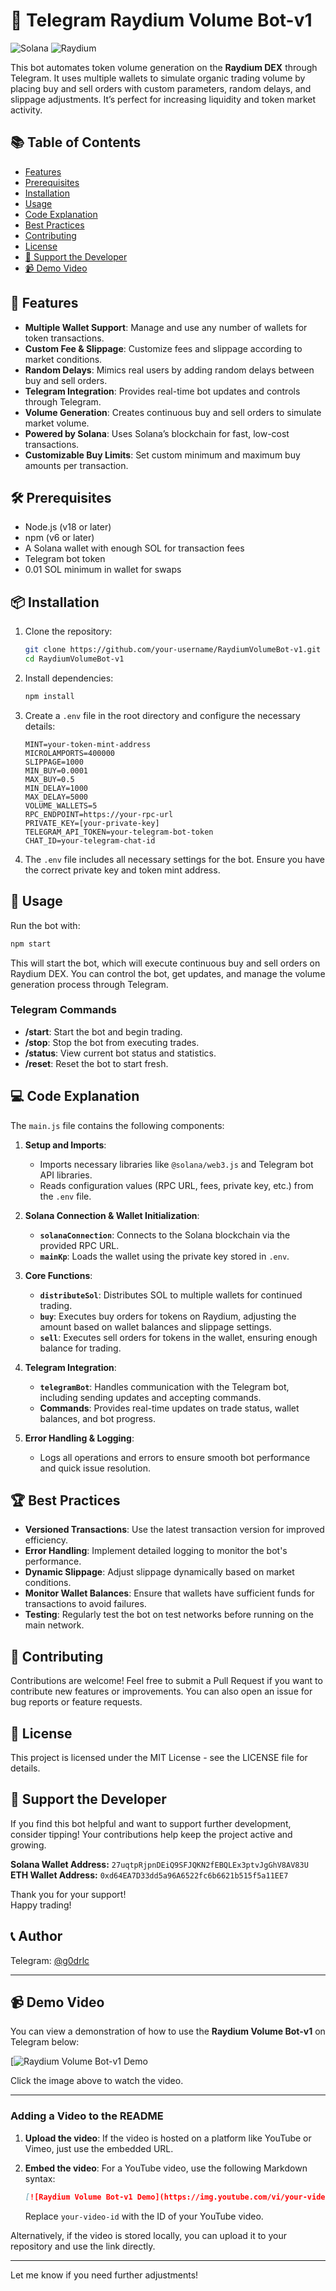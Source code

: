 # 🚀 **Telegram Raydium Volume Bot-v1**

![Solana](https://img.shields.io/badge/Solana-362D59?style=for-the-badge&logo=solana&logoColor=white)
![Raydium](https://img.shields.io/badge/Raydium-00A9E0?style=for-the-badge&logo=raydium&logoColor=white)

This bot automates token volume generation on the **Raydium DEX** through Telegram. It uses multiple wallets to simulate organic trading volume by placing buy and sell orders with custom parameters, random delays, and slippage adjustments. It’s perfect for increasing liquidity and token market activity.

## 📚 Table of Contents

- [Features](#-features)
- [Prerequisites](#-prerequisites)
- [Installation](#-installation)
- [Usage](#-usage)
- [Code Explanation](#-code-explanation)
- [Best Practices](#-best-practices)
- [Contributing](#-contributing)
- [License](#-license)
- [💖 Support the Developer](#-support-the-developer)
- [📹 Demo Video](#-demo-video)

## 🌟 Features

- **Multiple Wallet Support**: Manage and use any number of wallets for token transactions.
- **Custom Fee & Slippage**: Customize fees and slippage according to market conditions.
- **Random Delays**: Mimics real users by adding random delays between buy and sell orders.
- **Telegram Integration**: Provides real-time bot updates and controls through Telegram.
- **Volume Generation**: Creates continuous buy and sell orders to simulate market volume.
- **Powered by Solana**: Uses Solana’s blockchain for fast, low-cost transactions.
- **Customizable Buy Limits**: Set custom minimum and maximum buy amounts per transaction.

## 🛠 Prerequisites

- Node.js (v18 or later)
- npm (v6 or later)
- A Solana wallet with enough SOL for transaction fees
- Telegram bot token
- 0.01 SOL minimum in wallet for swaps

## 📦 Installation

1. Clone the repository:

   ```bash
   git clone https://github.com/your-username/RaydiumVolumeBot-v1.git
   cd RaydiumVolumeBot-v1
   ```

2. Install dependencies:

   ```bash
   npm install
   ```

3. Create a `.env` file in the root directory and configure the necessary details:

   ```
   MINT=your-token-mint-address
   MICROLAMPORTS=400000
   SLIPPAGE=1000
   MIN_BUY=0.0001
   MAX_BUY=0.5
   MIN_DELAY=1000
   MAX_DELAY=5000
   VOLUME_WALLETS=5
   RPC_ENDPOINT=https://your-rpc-url
   PRIVATE_KEY=[your-private-key]
   TELEGRAM_API_TOKEN=your-telegram-bot-token
   CHAT_ID=your-telegram-chat-id
   ```

4. The `.env` file includes all necessary settings for the bot. Ensure you have the correct private key and token mint address.

## 🚀 Usage

Run the bot with:

```bash
npm start
```

This will start the bot, which will execute continuous buy and sell orders on Raydium DEX. You can control the bot, get updates, and manage the volume generation process through Telegram.

### Telegram Commands

- **/start**: Start the bot and begin trading.
- **/stop**: Stop the bot from executing trades.
- **/status**: View current bot status and statistics.
- **/reset**: Reset the bot to start fresh.

## 💻 Code Explanation

The `main.js` file contains the following components:

1. **Setup and Imports**:

   - Imports necessary libraries like `@solana/web3.js` and Telegram bot API libraries.
   - Reads configuration values (RPC URL, fees, private key, etc.) from the `.env` file.

2. **Solana Connection & Wallet Initialization**:

   - **`solanaConnection`**: Connects to the Solana blockchain via the provided RPC URL.
   - **`mainKp`**: Loads the wallet using the private key stored in `.env`.

3. **Core Functions**:

   - **`distributeSol`**: Distributes SOL to multiple wallets for continued trading.
   - **`buy`**: Executes buy orders for tokens on Raydium, adjusting the amount based on wallet balances and slippage settings.
   - **`sell`**: Executes sell orders for tokens in the wallet, ensuring enough balance for trading.

4. **Telegram Integration**:

   - **`telegramBot`**: Handles communication with the Telegram bot, including sending updates and accepting commands.
   - **Commands**: Provides real-time updates on trade status, wallet balances, and bot progress.

5. **Error Handling & Logging**:

   - Logs all operations and errors to ensure smooth bot performance and quick issue resolution.

## 🏆 Best Practices

- **Versioned Transactions**: Use the latest transaction version for improved efficiency.
- **Error Handling**: Implement detailed logging to monitor the bot's performance.
- **Dynamic Slippage**: Adjust slippage dynamically based on market conditions.
- **Monitor Wallet Balances**: Ensure that wallets have sufficient funds for transactions to avoid failures.
- **Testing**: Regularly test the bot on test networks before running on the main network.

## 🤝 Contributing

Contributions are welcome! Feel free to submit a Pull Request if you want to contribute new features or improvements. You can also open an issue for bug reports or feature requests.

## 📄 License

This project is licensed under the MIT License - see the LICENSE file for details.

## 💖 Support the Developer

If you find this bot helpful and want to support further development, consider tipping! Your contributions help keep the project active and growing.

**Solana Wallet Address:** `27uqtpRjpnDEiQ9SFJQKN2fEBQLEx3ptvJgGhV8AV83U`  
**ETH Wallet Address:** `0xd64EA7D33dd5a96A6522fc6b6621b515f5a11EE7`

Thank you for your support!  
Happy trading!

## 📞 Author

Telegram:  [@g0drlc](https://t.me/g0drlc)

---

## 📹 **Demo Video**

You can view a demonstration of how to use the **Raydium Volume Bot-v1** on Telegram below:

[![Raydium Volume Bot-v1 Demo](https://gold-improved-panda-991.mypinata.cloud/ipfs/QmT5VuuYT8fJXHCmWJjbM3rEPe7kxCW9VkR6Vm7sBL19Bd)

Click the image above to watch the video.

---

### **Adding a Video to the README**

1. **Upload the video**: If the video is hosted on a platform like YouTube or Vimeo, just use the embedded URL.
   
2. **Embed the video**: For a YouTube video, use the following Markdown syntax:
   
   ```markdown
   [![Raydium Volume Bot-v1 Demo](https://img.youtube.com/vi/your-video-id/0.jpg)](https://www.youtube.com/watch?v=your-video-id)
   ```

   Replace `your-video-id` with the ID of your YouTube video.

Alternatively, if the video is stored locally, you can upload it to your repository and use the link directly.

---

Let me know if you need further adjustments!
